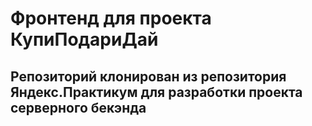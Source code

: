 # Фронтенд для проекта КупиПодариДай

## Репозиторий клонирован из репозитория Яндекс.Практикум для разработки проекта серверного бекэнда

